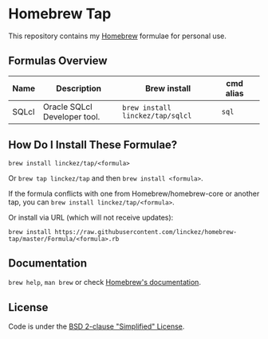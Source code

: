 # Homebrew Tap

This repository contains my [Homebrew](http://brew.sh) formulae for personal use.

## Formulas Overview

| Name | Description | Brew install | cmd alias |  |
|---|---|---|---|---|
| SQLcl | Oracle SQLcl Developer tool. | `brew install linckez/tap/sqlcl` | `sql` |  |

## How Do I Install These Formulae?

`brew install linckez/tap/<formula>`

Or `brew tap linckez/tap` and then `brew install <formula>`.

If the formula conflicts with one from Homebrew/homebrew-core or another tap, you
can `brew install linckez/tap/<formula>`.

Or install via URL (which will not receive updates):

```
brew install https://raw.githubusercontent.com/linckez/homebrew-tap/master/Formula/<formula>.rb
```

## Documentation

`brew help`, `man brew` or check [Homebrew's documentation](https://github.com/Homebrew/brew/tree/master/docs#readme).

## License

Code is under the [BSD 2-clause "Simplified" License](https://github.com/joeploijens/homebrew-tap/blob/master/LICENSE.txt).
